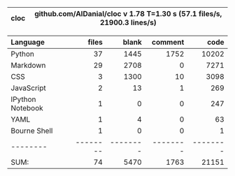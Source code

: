 cloc|github.com/AlDanial/cloc v 1.78  T=1.30 s (57.1 files/s, 21900.3 lines/s)
--- | ---

Language|files|blank|comment|code
:-------|-------:|-------:|-------:|-------:
Python|37|1445|1752|10202
Markdown|29|2708|0|7271
CSS|3|1300|10|3098
JavaScript|2|13|1|269
IPython Notebook|1|0|0|247
YAML|1|4|0|63
Bourne Shell|1|0|0|1
--------|--------|--------|--------|--------
SUM:|74|5470|1763|21151
